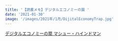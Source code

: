 ```yaml
---
title: '【読書メモ】デジタルエコノミーの罠 '
date: '2021-01-30'
image: '/images/2021年/1月/DijitalEconomyTrap.jpg'
---
```


[デジタルエコノミーの罠   マシュー・ハインドマン](https://www.amazon.co.jp/dp/4757123779/ref=cm_sw_r_tw_dp_HQ5bGb3XYB6VF)

